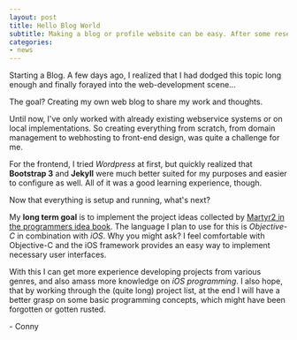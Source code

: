 ```yaml
---
layout: post
title: Hello Blog World
subtitle: Making a blog or profile website can be easy. After some researching.
categories: 
- news
---
```


Starting a Blog. A few days ago, I realized that I had dodged this topic long enough and finally forayed into the web-development scene...
<!-- more -->

The goal? 
Creating my own web blog to share my work and thoughts. 

Until now, I've only worked with already existing webservice systems or on local implementations. So creating everything from scratch, from domain management to webhosting to front-end design, was quite a challenge for me.

For the frontend, I tried *Wordpress* at first, but quickly realized that **Bootstrap 3** and **Jekyll** were much better suited for my purposes and easier to configure as well. All of it was a good learning experience, though.

Now that everything is setup and running, what's next?

My **long term goal** is to implement the project ideas collected by [Martyr2 in the programmers idea book](http://www.coderslexicon.com/downloads/the-programmers-idea-book/). The language I plan to use for this is *Objective-C* in combination with *iOS*. Why you might ask? I feel comfortable with Objective-C and the iOS framework provides an easy way to implement necessary user interfaces.

With this I can get more experience developing projects from various genres, and also amass more knowledge on *iOS programming*. 
I also hope, that by working through the (quite long) project list, at the end I will have a better grasp on some basic programming concepts, which might have been forgotten or gotten rusted.

\- Conny
